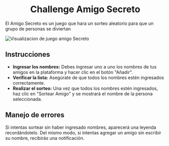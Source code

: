 <h1 align="center"> Challenge Amigo Secreto</h1>

El Amigo Secreto es un juego que hara un sorteo aleatorio para que un grupo de personas se diviertan

![Visualizacion de juego amigo Secreto](https://github.com/user-attachments/assets/9a3f9c7c-58cc-4cbb-a736-66f3e7c2f180)
## Instrucciones

- **Ingresar los nombres:** Debes ingresar uno a uno los nombres de tus amigos en la plataforma y hacer clic en el botón "Añadir".
- **Verificar la lista:** Asegúrate de que todos los nombres estén ingresados correctamente.
- **Realizar el sorteo:** Una vez que todos los nombres estén ingresados, haz clic en "Sortear Amigo" y se mostrará el nombre de la persona seleccionada.



## Manejo de errores

Si intentas sortear sin haber ingresado nombres, aparecerá una leyenda recordándotelo. Del mismo modo, si intentas agregar un amigo sin escribir su nombre, recibirás una notificación.

